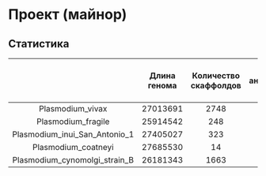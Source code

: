 # Проект (майнор)

## Статистика

|  | Длина генома | Количество скаффолдов | Количество аннотированных генов | Доля аннотированных генов | Количество участков с Z-DNA | Общаа длина участков Z-DNA |
| :-----------: | :-----------: | :-----------: | :-----------: | :-----------: | :-----------: | :-----------: |
| Plasmodium_vivax | 27013691 | 2748 | 5510 |
| Plasmodium_fragile | 25914542 | 248 | 5743 |
| Plasmodium_inui_San_Antonio_1 | 27405027 | 323 | 5879 |
| Plasmodium_coatneyi | 27685530 | 14 | 5575 |
| Plasmodium_cynomolgi_strain_B | 26181343 | 1663 | 5776 |
